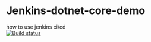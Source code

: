 # Jenkins-dotnet-core-demo
how to use jenkins ci/cd
<br/>
[![Build status](https://chenzuo.visualstudio.com/uTest_One/_apis/build/status/uTest_One-.NET%20Desktop-CI)](https://chenzuo.visualstudio.com/uTest_One/_build/latest?definitionId=-1)
